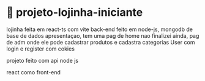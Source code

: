 # 👀 projeto-lojinha-iniciante

lojinha feita em react-ts com vite
back-end feito em node-js, mongodb de base de dados
apresentaçao, tem uma pag de home nao finalizei ainda, pag de adm onde ele pode cadastrar produtos e cadastra categorias
User com login e register com cokies

projeto feito com api node js

react como front-end
